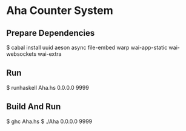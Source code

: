 # Aha Counter System 


## Prepare Dependencies

$ cabal install uuid aeson async file-embed warp wai-app-static wai-websockets wai-extra


## Run

$ runhaskell Aha.hs 0.0.0.0 9999


## Build And Run

$ ghc Aha.hs
$ ./Aha 0.0.0.0 9999

